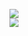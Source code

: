 [![](https://img.shields.io/badge/Made%20With-Github%20Spray-lightgrey.svg?style=for-the-badge&logo=github)](https://github.com/Annihil/github-spray#20256)  
[![](https://i.imgur.com/2DrTn0Z.gif)](https://github.com/Annihil/github-spray)